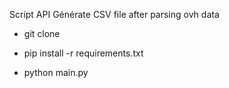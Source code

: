 Script API 
Générate CSV file after parsing ovh data

- git clone 

- pip install -r requirements.txt 

- python main.py 